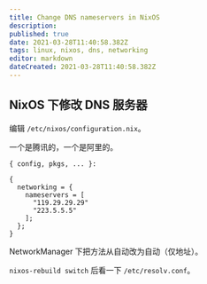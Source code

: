 ```yaml
---
title: Change DNS nameservers in NixOS
description: 
published: true
date: 2021-03-28T11:40:58.382Z
tags: linux, nixos, dns, networking
editor: markdown
dateCreated: 2021-03-28T11:40:58.382Z
---
```


## NixOS 下修改 DNS 服务器

编辑 `/etc/nixos/configuration.nix`。

一个是腾讯的，一个是阿里的。

```
{ config, pkgs, ... }:

{
  networking = {
    nameservers = [
      "119.29.29.29"
      "223.5.5.5"
    ];
  };
}
```

NetworkManager 下把方法从自动改为自动（仅地址）。

`nixos-rebuild switch` 后看一下 `/etc/resolv.conf`。